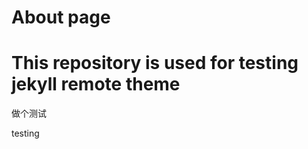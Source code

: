 # About page 
# This repository is used for testing jekyll remote theme


做个测试
<div><p>testing</p></div>
